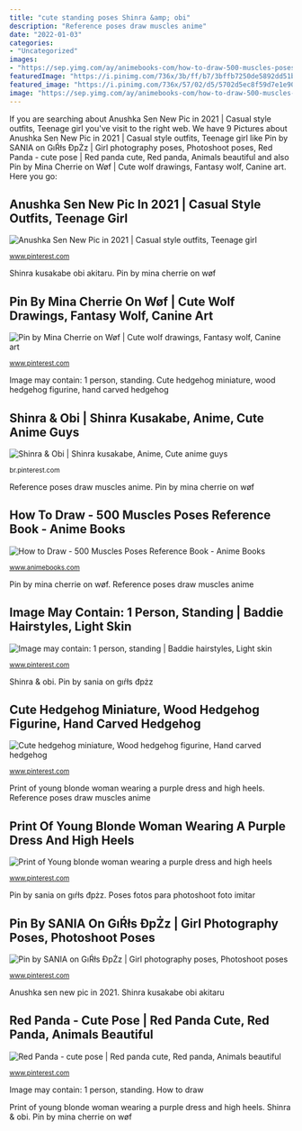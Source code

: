 ```yaml
---
title: "cute standing poses Shinra &amp; obi"
description: "Reference poses draw muscles anime"
date: "2022-01-03"
categories:
- "Uncategorized"
images:
- "https://sep.yimg.com/ay/animebooks-com/how-to-draw-500-muscles-poses-reference-book-11.gif"
featuredImage: "https://i.pinimg.com/736x/3b/ff/b7/3bffb7250de5892dd51b3a51119f9082.jpg"
featured_image: "https://i.pinimg.com/736x/57/02/d5/5702d5ec8f59d7e1e90419a233782a6a.jpg"
image: "https://sep.yimg.com/ay/animebooks-com/how-to-draw-500-muscles-poses-reference-book-11.gif"
---
```


If you are searching about Anushka Sen New Pic in 2021 | Casual style outfits, Teenage girl you've visit to the right web. We have 9 Pictures about Anushka Sen New Pic in 2021 | Casual style outfits, Teenage girl like Pin by SANIA on GıŔłs ĐpŻz | Girl photography poses, Photoshoot poses, Red Panda - cute pose | Red panda cute, Red panda, Animals beautiful and also Pin by Mina Cherrie on Wøf | Cute wolf drawings, Fantasy wolf, Canine art. Here you go:

## Anushka Sen New Pic In 2021 | Casual Style Outfits, Teenage Girl

![Anushka Sen New Pic in 2021 | Casual style outfits, Teenage girl](https://i.pinimg.com/736x/cd/ad/00/cdad00a5f54cebfe1510505089e4dfd7.jpg "Pin by mina cherrie on wøf")

<small>www.pinterest.com</small>

Shinra kusakabe obi akitaru. Pin by mina cherrie on wøf

## Pin By Mina Cherrie On Wøf | Cute Wolf Drawings, Fantasy Wolf, Canine Art

![Pin by Mina Cherrie on Wøf | Cute wolf drawings, Fantasy wolf, Canine art](https://i.pinimg.com/736x/40/d3/d1/40d3d14524fd39f69f087bed5adce415.jpg "Pandas strani animali divertenti roux picoji foraging postures avivas")

<small>www.pinterest.com</small>

Image may contain: 1 person, standing. Cute hedgehog miniature, wood hedgehog figurine, hand carved hedgehog

## Shinra &amp; Obi | Shinra Kusakabe, Anime, Cute Anime Guys

![Shinra &amp; Obi | Shinra kusakabe, Anime, Cute anime guys](https://i.pinimg.com/736x/3b/ff/b7/3bffb7250de5892dd51b3a51119f9082.jpg "Print of young blonde woman wearing a purple dress and high heels")

<small>br.pinterest.com</small>

Reference poses draw muscles anime. Pin by mina cherrie on wøf

## How To Draw - 500 Muscles Poses Reference Book - Anime Books

![How to Draw - 500 Muscles Poses Reference Book - Anime Books](https://sep.yimg.com/ay/animebooks-com/how-to-draw-500-muscles-poses-reference-book-11.gif "Pin by sania on gıŕłs đpżz")

<small>www.animebooks.com</small>

Pin by mina cherrie on wøf. Reference poses draw muscles anime

## Image May Contain: 1 Person, Standing | Baddie Hairstyles, Light Skin

![Image may contain: 1 person, standing | Baddie hairstyles, Light skin](https://i.pinimg.com/736x/ee/27/a5/ee27a5f3e4145f5fb75314786abe9b3d.jpg "Reference poses draw muscles anime")

<small>www.pinterest.com</small>

Shinra &amp; obi. Pin by sania on gıŕłs đpżz

## Cute Hedgehog Miniature, Wood Hedgehog Figurine, Hand Carved Hedgehog

![Cute hedgehog miniature, Wood hedgehog figurine, Hand carved hedgehog](https://i.pinimg.com/736x/6d/c0/8a/6dc08aed6025c9af4ec02c89a782c524.jpg "Cute hedgehog miniature, wood hedgehog figurine, hand carved hedgehog")

<small>www.pinterest.com</small>

Print of young blonde woman wearing a purple dress and high heels. Reference poses draw muscles anime

## Print Of Young Blonde Woman Wearing A Purple Dress And High Heels

![Print of Young blonde woman wearing a purple dress and high heels](https://i.pinimg.com/736x/57/02/d5/5702d5ec8f59d7e1e90419a233782a6a.jpg "Pin by sania on gıŕłs đpżz")

<small>www.pinterest.com</small>

Pin by sania on gıŕłs đpżz. Poses fotos para photoshoot foto imitar

## Pin By SANIA On GıŔłs ĐpŻz | Girl Photography Poses, Photoshoot Poses

![Pin by SANIA on GıŔłs ĐpŻz | Girl photography poses, Photoshoot poses](https://i.pinimg.com/736x/cf/89/ca/cf89cad35dd00121a83b54cfef3b789c.jpg "Print of young blonde woman wearing a purple dress and high heels")

<small>www.pinterest.com</small>

Anushka sen new pic in 2021. Shinra kusakabe obi akitaru

## Red Panda - Cute Pose | Red Panda Cute, Red Panda, Animals Beautiful

![Red Panda - cute pose | Red panda cute, Red panda, Animals beautiful](https://i.pinimg.com/736x/d9/70/4c/d9704c61b9ac5e240013a797d43541f3--red-pandas-cute-poses.jpg "Red panda")

<small>www.pinterest.com</small>

Image may contain: 1 person, standing. How to draw

Print of young blonde woman wearing a purple dress and high heels. Shinra &amp; obi. Pin by mina cherrie on wøf
